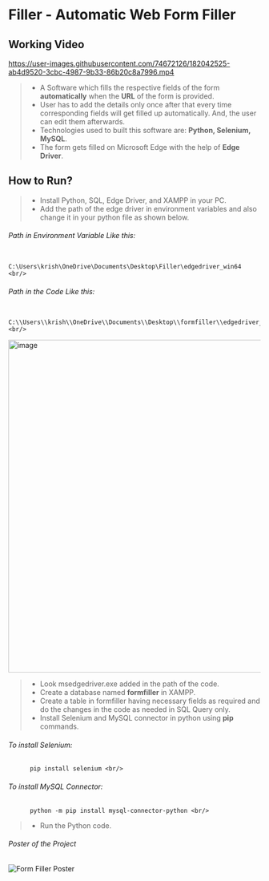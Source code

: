 # Filler - Automatic Web Form Filler <br/>

## Working Video <br/>

https://user-images.githubusercontent.com/74672126/182042525-ab4d9520-3cbc-4987-9b33-86b20c8a7996.mp4

>* A Software which fills the respective fields of the form **automatically** when the **URL** of the form is provided. <br/>
>* User has to add the details only once after that every time corresponding fields will get filled up automatically. And, the user can edit them afterwards. <br/>
>* Technologies used to built this software are: **Python, Selenium, MySQL**. <br/>
>* The form gets filled on Microsoft Edge with the help of **Edge Driver**. <br/>

## How to Run? <br/>

>* Install Python, SQL, Edge Driver, and XAMPP in your PC. <br/>
>* Add the path of the edge driver in environment variables and also change it in your python file as shown below. <br/>
###### Path in Environment Variable Like this: <br/>
          C:\Users\krish\OneDrive\Documents\Desktop\Filler\edgedriver_win64 <br/>
###### Path in the Code Like this: <br/>
          C:\\Users\\krish\\OneDrive\\Documents\\Desktop\\formfiller\\edgedriver_win64\\msedgedriver.exe <br/>
<img width="664" alt="image" src="https://user-images.githubusercontent.com/74672126/182042359-d2b34f49-2382-47d2-a2e6-fe8fa802c287.png">
<br/>

>* Look msedgedriver.exe added in the path of the code. <br/>
>* Create a database named **formfiller** in XAMPP. <br/>
>* Create a table in formfiller having necessary fields as required and do the changes in the code as needed in SQL Query only. <br/>
>* Install Selenium and MySQL connector in python using **pip** commands. <br/>

###### To install Selenium: <br/>
          pip install selenium <br/>
          
###### To install MySQL Connector: <br/>
          python -m pip install mysql-connector-python <br/>

>* Run the Python code. <br/>

###### Poster of the Project
![Form Filler Poster](https://user-images.githubusercontent.com/74672126/182042556-cba9983d-22cc-4692-8170-74410a6e26c1.jpeg)
